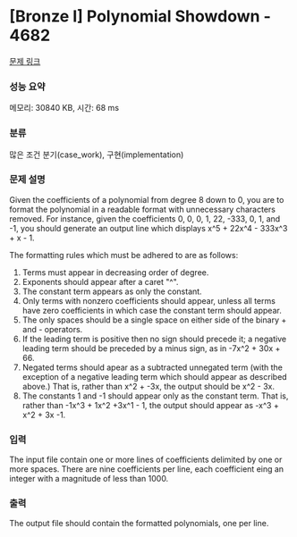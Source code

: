 # [Bronze I] Polynomial Showdown - 4682 

[문제 링크](https://www.acmicpc.net/problem/4682) 

### 성능 요약

메모리: 30840 KB, 시간: 68 ms

### 분류

많은 조건 분기(case_work), 구현(implementation)

### 문제 설명

<p>Given the coefficients of a polynomial from degree 8 down to 0, you are to format the polynomial in a readable format with unnecessary characters removed. For instance, given the coefficients 0, 0, 0, 1, 22, -333, 0, 1, and -1, you should generate an output line which displays x^5 + 22x^4 - 333x^3 + x - 1.</p>

<p>The formatting rules which must be adhered to are as follows:</p>

<ol>
	<li>Terms must appear in decreasing order of degree.</li>
	<li>Exponents should appear after a caret "^".</li>
	<li>The constant term appears as only the constant.</li>
	<li>Only terms with nonzero coefficients should appear, unless all terms have zero coefficients in which case the constant term should appear.</li>
	<li>The only spaces should be a single space on either side of the binary + and - operators.</li>
	<li>If the leading term is positive then no sign should precede it; a negative leading term should be preceded by a minus sign, as in -7x^2 + 30x + 66.</li>
	<li>Negated terms should apear as a subtracted unnegated term (with the exception of a negative leading term which should appear as described above.) That is, rather than x^2 + -3x, the output should be x^2 - 3x.</li>
	<li>The constants 1 and -1 should appear only as the constant term. That is, rather than -1x^3 + 1x^2 +3x^1 - 1, the output should appear as -x^3 + x^2 + 3x -1.</li>
</ol>

### 입력 

 <p>The input file contain one or more lines of coefficients delimited by one or more spaces. There are nine coefficients per line, each coefficient eing an integer with a magnitude of less than 1000. </p>

### 출력 

 <p>The output file should contain the formatted polynomials, one per line.</p>

